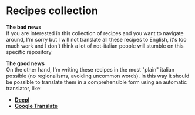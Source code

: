 # Recipes collection

**The bad news**  
If you are interested in this collection of recipes and you want to navigate around, I'm sorry but I will not translate all these recipes to English, it's too much work and I don't think a lot of not-italian people will stumble on this specific repository

**The good news**  
On the other hand, I'm writing these recipes in the most "plain" italian possible (no regionalisms, avoiding uncommon words). In this way it should be possible to translate them in a comprehensible form using an automatic translator, like:  

* **[Deepl](https://www.deepl.com/translator)**
* **[Google Translate](https://translate.google.com/)**